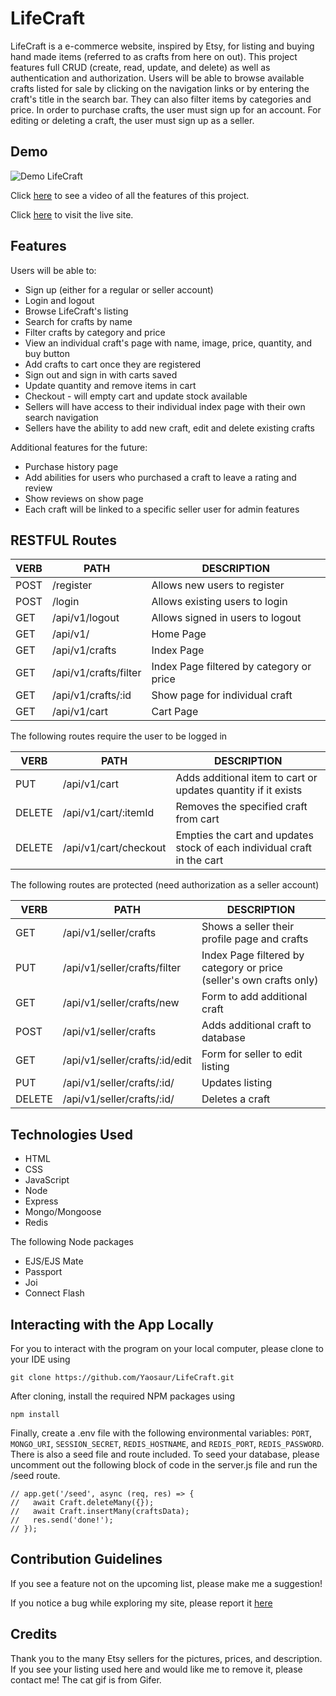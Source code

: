 # LifeCraft

LifeCraft is a e-commerce website, inspired by Etsy, for listing and buying hand made items (referred to as crafts from here on out). This project features full CRUD (create, read, update, and delete) as well as authentication and authorization. Users will be able to browse available crafts listed for sale by clicking on the navigation links or by entering the craft's title in the search bar. They can also filter items by categories and price. In order to purchase crafts, the user must sign up for an account. For editing or deleting a craft, the user must sign up as a seller.

## Demo

![Demo LifeCraft](/public/images/demo.gif)

Click [here](https://www.youtube.com/watch?v=tLflt5IE7Mk) to see a video of all the features of this project.

Click [here](https://lifecraft.onrender.com/api/v1) to visit the live site.

## Features

Users will be able to:

- Sign up (either for a regular or seller account)
- Login and logout
- Browse LifeCraft's listing
- Search for crafts by name
- Filter crafts by category and price
- View an individual craft's page with name, image, price, quantity, and buy button
- Add crafts to cart once they are registered
- Sign out and sign in with carts saved
- Update quantity and remove items in cart
- Checkout - will empty cart and update stock available
- Sellers will have access to their individual index page with their own search navigation
- Sellers have the ability to add new craft, edit and delete existing crafts

Additional features for the future:

- Purchase history page
- Add abilities for users who purchased a craft to leave a rating and review
- Show reviews on show page
- Each craft will be linked to a specific seller user for admin features

## RESTFUL Routes

| VERB | PATH                  | DESCRIPTION                              |
| ---- | --------------------- | ---------------------------------------- |
| POST | /register             | Allows new users to register             |
| POST | /login                | Allows existing users to login           |
| GET  | /api/v1/logout        | Allows signed in users to logout         |
| GET  | /api/v1/              | Home Page                                |
| GET  | /api/v1/crafts        | Index Page                               |
| GET  | /api/v1/crafts/filter | Index Page filtered by category or price |
| GET  | /api/v1/crafts/:id    | Show page for individual craft           |
| GET  | /api/v1/cart          | Cart Page                                |

The following routes require the user to be logged in

| VERB   | PATH                  | DESCRIPTION                                                             |
| ------ | --------------------- | ----------------------------------------------------------------------- |
| PUT    | /api/v1/cart          | Adds additional item to cart or updates quantity if it exists           |
| DELETE | /api/v1/cart/:itemId  | Removes the specified craft from cart                                   |
| DELETE | /api/v1/cart/checkout | Empties the cart and updates stock of each individual craft in the cart |

The following routes are protected (need authorization as a seller account)

| VERB   | PATH                           | DESCRIPTION                                                         |
| ------ | ------------------------------ | ------------------------------------------------------------------- |
| GET    | /api/v1/seller/crafts          | Shows a seller their profile page and crafts                        |
| PUT    | /api/v1/seller/crafts/filter   | Index Page filtered by category or price (seller's own crafts only) |
| GET    | /api/v1/seller/crafts/new      | Form to add additional craft                                        |
| POST   | /api/v1/seller/crafts          | Adds additional craft to database                                   |
| GET    | /api/v1/seller/crafts/:id/edit | Form for seller to edit listing                                     |
| PUT    | /api/v1/seller/crafts/:id/     | Updates listing                                                     |
| DELETE | /api/v1/seller/crafts/:id/     | Deletes a craft                                                     |

## Technologies Used

- HTML
- CSS
- JavaScript
- Node
- Express
- Mongo/Mongoose
- Redis

The following Node packages

- EJS/EJS Mate
- Passport
- Joi
- Connect Flash

## Interacting with the App Locally

For you to interact with the program on your local computer, please clone to your IDE using

```
git clone https://github.com/Yaosaur/LifeCraft.git
```

After cloning, install the required NPM packages using

```
npm install
```

Finally, create a .env file with the following environmental variables: `PORT`, `MONGO_URI`, `SESSION_SECRET`, `REDIS_HOSTNAME`, and `REDIS_PORT`, `REDIS_PASSWORD`.
There is also a seed file and route included. To seed your database, please uncomment out the following block of code in the server.js file and run the /seed route.

```
// app.get('/seed', async (req, res) => {
//   await Craft.deleteMany({});
//   await Craft.insertMany(craftsData);
//   res.send('done!');
// });
```

## Contribution Guidelines

If you see a feature not on the upcoming list, please make me a suggestion!

If you notice a bug while exploring my site, please report it [here](https://github.com/Yaosaur/LifeCraft/issues)

## Credits

Thank you to the many Etsy sellers for the pictures, prices, and description. If you see your listing used here and would like me to remove it, please contact me! The cat gif is from Gifer.
